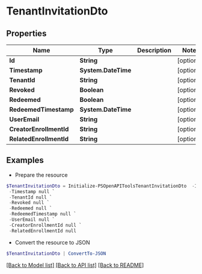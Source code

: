 # TenantInvitationDto
## Properties

Name | Type | Description | Notes
------------ | ------------- | ------------- | -------------
**Id** | **String** |  | [optional] 
**Timestamp** | **System.DateTime** |  | [optional] 
**TenantId** | **String** |  | [optional] 
**Revoked** | **Boolean** |  | [optional] 
**Redeemed** | **Boolean** |  | [optional] 
**RedeemedTimestamp** | **System.DateTime** |  | [optional] 
**UserEmail** | **String** |  | [optional] 
**CreatorEnrollmentId** | **String** |  | [optional] 
**RelatedEnrollmentId** | **String** |  | [optional] 

## Examples

- Prepare the resource
```powershell
$TenantInvitationDto = Initialize-PSOpenAPIToolsTenantInvitationDto  -Id null `
 -Timestamp null `
 -TenantId null `
 -Revoked null `
 -Redeemed null `
 -RedeemedTimestamp null `
 -UserEmail null `
 -CreatorEnrollmentId null `
 -RelatedEnrollmentId null
```

- Convert the resource to JSON
```powershell
$TenantInvitationDto | ConvertTo-JSON
```

[[Back to Model list]](../README.md#documentation-for-models) [[Back to API list]](../README.md#documentation-for-api-endpoints) [[Back to README]](../README.md)


